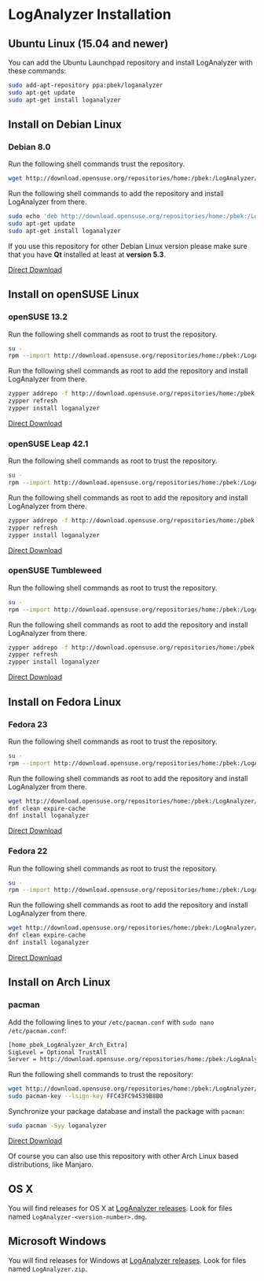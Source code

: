 # LogAnalyzer Installation

## Ubuntu Linux (15.04 and newer)

You can add the Ubuntu Launchpad repository and install LogAnalyzer with these 
commands:

```bash
sudo add-apt-repository ppa:pbek/loganalyzer
sudo apt-get update
sudo apt-get install loganalyzer
```


## Install on Debian Linux

### Debian 8.0

Run the following shell commands trust the repository.

```bash
wget http://download.opensuse.org/repositories/home:/pbek:/LogAnalyzer/Debian_8.0/Release.key -O - | sudo apt-key add -
```

Run the following shell commands to add the repository and install LogAnalyzer from there.

```bash
sudo echo 'deb http://download.opensuse.org/repositories/home:/pbek:/LogAnalyzer/Debian_8.0/ /' >> /etc/apt/sources.list.d/loganalyzer.list  
sudo apt-get update  
sudo apt-get install loganalyzer
```

If you use this repository for other Debian Linux version please make sure that you have **Qt** installed at least at **version 5.3**.

[Direct Download](https://build.opensuse.org/package/binaries/home:pbek:LogAnalyzer/desktop?repository=Debian_8.0)


## Install on openSUSE Linux

### openSUSE 13.2

Run the following shell commands as root to trust the repository.

```bash
su -  
rpm --import http://download.opensuse.org/repositories/home:/pbek:/LogAnalyzer/openSUSE_13.2/repodata/repomd.xml.key
```

Run the following shell commands as root to add the repository and install LogAnalyzer from there.

```bash
zypper addrepo -f http://download.opensuse.org/repositories/home:/pbek:/LogAnalyzer/openSUSE_13.2/home:pbek:LogAnalyzer.repo  
zypper refresh  
zypper install loganalyzer
```

[Direct Download](https://build.opensuse.org/package/binaries/home:pbek:LogAnalyzer/desktop?repository=openSUSE_13.2)

### openSUSE Leap 42.1

Run the following shell commands as root to trust the repository.

```bash
su -  
rpm --import http://download.opensuse.org/repositories/home:/pbek:/LogAnalyzer/openSUSE_Leap_42.1/repodata/repomd.xml.key
```

Run the following shell commands as root to add the repository and install LogAnalyzer from there.

```bash
zypper addrepo -f http://download.opensuse.org/repositories/home:/pbek:/LogAnalyzer/openSUSE_Leap_42.1/home:pbek:LogAnalyzer.repo  
zypper refresh  
zypper install loganalyzer
```

[Direct Download](https://build.opensuse.org/package/binaries/home:pbek:LogAnalyzer/desktop?repository=openSUSE_Leap_42.1)

### openSUSE Tumbleweed

Run the following shell commands as root to trust the repository.

```bash
su -  
rpm --import http://download.opensuse.org/repositories/home:/pbek:/LogAnalyzer/openSUSE_Tumbleweed/repodata/repomd.xml.key
```

Run the following shell commands as root to add the repository and install LogAnalyzer from there.

```bash
zypper addrepo -f http://download.opensuse.org/repositories/home:/pbek:/LogAnalyzer/openSUSE_Tumbleweed/home:pbek:LogAnalyzer.repo  
zypper refresh  
zypper install loganalyzer
```

[Direct Download](https://build.opensuse.org/package/binaries/home:pbek:LogAnalyzer/desktop?repository=openSUSE_Tumbleweed)


## Install on Fedora Linux

### Fedora 23

Run the following shell commands as root to trust the repository.

```bash
su -  
rpm --import http://download.opensuse.org/repositories/home:/pbek:/LogAnalyzer/Fedora_23/repodata/repomd.xml.key
```

Run the following shell commands as root to add the repository and install LogAnalyzer from there.

```bash
wget http://download.opensuse.org/repositories/home:/pbek:/LogAnalyzer/Fedora_23/home:pbek:LogAnalyzer.repo -O /etc/yum.repos.d/LogAnalyzer.repo  
dnf clean expire-cache  
dnf install loganalyzer
```

[Direct Download](https://build.opensuse.org/package/binaries/home:pbek:LogAnalyzer/desktop?repository=Fedora_23)

### Fedora 22

Run the following shell commands as root to trust the repository.

```bash
su -  
rpm --import http://download.opensuse.org/repositories/home:/pbek:/LogAnalyzer/Fedora_22/repodata/repomd.xml.key
```

Run the following shell commands as root to add the repository and install LogAnalyzer from there.

```bash
wget http://download.opensuse.org/repositories/home:/pbek:/LogAnalyzer/Fedora_22/home:pbek:LogAnalyzer.repo -O /etc/yum.repos.d/LogAnalyzer.repo  
dnf clean expire-cache  
dnf install loganalyzer
```

[Direct Download](https://build.opensuse.org/package/binaries/home:pbek:LogAnalyzer/desktop?repository=Fedora_22)


## Install on Arch Linux

### pacman

Add the following lines to your `/etc/pacman.conf` with `sudo nano /etc/pacman.conf`:

```bash
[home_pbek_LogAnalyzer_Arch_Extra]  
SigLevel = Optional TrustAll  
Server = http://download.opensuse.org/repositories/home:/pbek:/LogAnalyzer/Arch_Extra/$arch
```

Run the following shell commands to trust the repository:

```bash
wget http://download.opensuse.org/repositories/home:/pbek:/LogAnalyzer/openSUSE_13.2/repodata/repomd.xml.key -O - | sudo pacman-key --add -  
sudo pacman-key --lsign-key FFC43FC94539B8B0
```

Synchronize your package database and install the package with `pacman`:

```bash
sudo pacman -Syy loganalyzer
```

[Direct Download](https://build.opensuse.org/package/binaries/home:pbek:LogAnalyzer/desktop?repository=Arch_Extra)

Of course you can also use this repository with other Arch Linux based distributions, like Manjaro.


## OS X

You will find releases for OS X at
[LogAnalyzer releases](https://github.com/pbek/loganalyzer/releases).
Look for files named `LogAnalyzer-<version-number>.dmg`.


## Microsoft Windows

You will find releases for Windows at
[LogAnalyzer releases](https://github.com/pbek/loganalyzer/releases).
Look for files named `LogAnalyzer.zip`.
